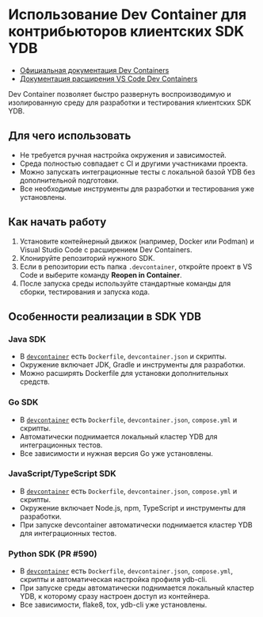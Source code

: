 # Использование Dev Container для контрибьюторов клиентских SDK YDB

- [Официальная документация Dev Containers](https://containers.dev/)
- [Документация расширения VS Code Dev Containers](https://code.visualstudio.com/docs/devcontainers/containers)

Dev Container позволяет быстро развернуть воспроизводимую и изолированную среду для разработки и тестирования клиентских SDK YDB.

## Для чего использовать

- Не требуется ручная настройка окружения и зависимостей.
- Среда полностью совпадает с CI и другими участниками проекта.
- Можно запускать интеграционные тесты с локальной базой YDB без дополнительной подготовки.
- Все необходимые инструменты для разработки и тестирования уже установлены.

## Как начать работу

1. Установите контейнерный движок (например, Docker или Podman) и Visual Studio Code с расширением Dev Containers.
2. Клонируйте репозиторий нужного SDK.
3. Если в репозитории есть папка `.devcontainer`, откройте проект в VS Code и выберите команду **Reopen in Container**.
4. После запуска среды используйте стандартные команды для сборки, тестирования и запуска кода.

## Особенности реализации в SDK YDB

### Java SDK
- В [`devcontainer`](https://github.com/ydb-platform/ydb-java-sdk/tree/master/.devcontainer) есть `Dockerfile`, `devcontainer.json` и скрипты.
- Окружение включает JDK, Gradle и инструменты для разработки.
- Можно расширять Dockerfile для установки дополнительных средств.

### Go SDK
- В [`devcontainer`](https://github.com/ydb-platform/ydb-go-sdk/tree/master/.devcontainer) есть `Dockerfile`, `devcontainer.json`, `compose.yml` и скрипты.
- Автоматически поднимается локальный кластер YDB для интеграционных тестов.
- Все зависимости и нужная версия Go уже установлены.

### JavaScript/TypeScript SDK
- В [`devcontainer`](https://github.com/ydb-platform/ydb-js-sdk/tree/main/.devcontainer) есть `Dockerfile`, `devcontainer.json`, `compose.yml` и скрипты.
- Окружение включает Node.js, npm, TypeScript и инструменты для разработки.
- При запуске devcontainer автоматически поднимается кластер YDB для интеграционных тестов.

### Python SDK (PR #590)
- В [`devcontainer`](https://github.com/ydb-platform/ydb-python-sdk/pull/590/files) есть `Dockerfile`, `devcontainer.json`, `compose.yml`, скрипты и автоматическая настройка профиля ydb-cli.
- При запуске среды автоматически поднимается локальный кластер YDB, к которому сразу настроен доступ из контейнера.
- Все зависимости, flake8, tox, ydb-cli уже установлены.
